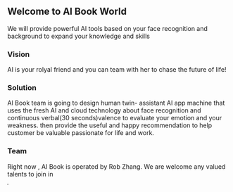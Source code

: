 
## Welcome to  AI Book World

We will provide powerful AI tools based on your face recognition and background to expand your knowledge and skills

### Vision

AI is your rolyal friend  and you can team with her to chase the future of life!

### Solution
 Al Book team is going to design human  twin- assistant AI app machine that uses the fresh AI and cloud technology about face recognition and continuous  verbal(30 seconds)valence  to  evaluate your emotion and your weakness. then provide the useful and happy recommendation to help customer be valuable passionate for life and work.     
### Team

Right now , AI Book is operated by Rob Zhang. We are welcome any valued talents to join in 


<img src="https://www.aibook.io/thumbnail.png" alt="" style="max-width:30%; border: 1px solid grey;"/> 
